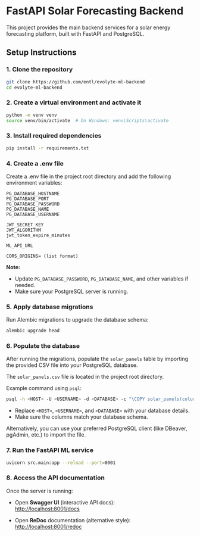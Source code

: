
# FastAPI Solar Forecasting Backend

This project provides the main backend services for a solar energy forecasting platform, built with FastAPI and PostgreSQL.

## Setup Instructions

### 1. Clone the repository

```bash
git clone https://github.com/entl/evolyte-ml-backend
cd evolyte-ml-backend
```

### 2. Create a virtual environment and activate it

```bash
python -m venv venv
source venv/bin/activate  # On Windows: venv\Scripts\activate
```

### 3. Install required dependencies

```bash
pip install -r requirements.txt
```
### 4. Create a .env file
Create a .env file in the project root directory and add the following environment variables:

```env
PG_DATABASE_HOSTNAME
PG_DATABASE_PORT
PG_DATABASE_PASSWORD
PG_DATABASE_NAME
PG_DATABASE_USERNAME

JWT_SECRET_KEY
JWT_ALGORITHM
jwt_token_expire_minutes

ML_API_URL

CORS_ORIGINS= (list format)
```

**Note:**  
- Update `PG_DATABASE_PASSWORD`, `PG_DATABASE_NAME`, and other variables if needed.
- Make sure your PostgreSQL server is running.

### 5. Apply database migrations

Run Alembic migrations to upgrade the database schema:

```bash
alembic upgrade head
```

### 6. Populate the database

After running the migrations, populate the `solar_panels` table by importing the provided CSV file into your PostgreSQL database.

The `solar_panels.csv` file is located in the project root directory.

Example command using `psql`:

```bash
psql -h <HOST> -U <USERNAME> -d <DATABASE> -c "\COPY solar_panels(column1, column2, ...) FROM './solar_panels.csv' DELIMITER ',' CSV HEADER;"
```

- Replace `<HOST>`, `<USERNAME>`, and `<DATABASE>` with your database details.
- Make sure the columns match your database schema.

Alternatively, you can use your preferred PostgreSQL client (like DBeaver, pgAdmin, etc.) to import the file.

### 7. Run the FastAPI ML service

```bash
uvicorn src.main:app --reload --port=8001
```

### 8. Access the API documentation

Once the server is running:

- Open **Swagger UI** (interactive API docs):  
  [http://localhost:8001/docs](http://localhost:8001/docs)

- Open **ReDoc** documentation (alternative style):  
  [http://localhost:8001/redoc](http://localhost:8001/redoc)
